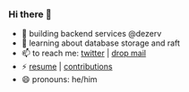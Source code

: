 ### Hi there 👋

- 🔭 building backend services @dezerv 
- 🌱 learning about database storage and raft
- 📫 to reach me: [twitter](https://twitter.com/kousik_mitter) | <a href="mailto:kousikmitra12@gmail.com">drop mail</a>
- ⚡ [resume](https://docs.google.com/document/d/e/2PACX-1vTsr0vpPrxHTgxwXGyOdNgSnufh2Pgdum9iEs_XzRACad1meQiLLXG9ZM8qk3W6RxffTjtFqRhkRLHw/pub) | [contributions](https://github.com/pulls?q=is%3Apr+author%3Akousikmitra+archived%3Afalse+is%3Amerged+sort%3Areactions-heart-desc+user%3Acli+user%3Agrafana)
- 😄 pronouns: he/him
